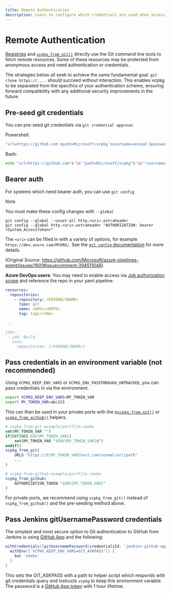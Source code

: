 ```yaml
---
title: Remote Authentication
description: Learn to configure which credentials are used when accessing remote resources with vcpkg.
---
```


# Remote Authentication

[Registries](registries.md) and [`vcpkg_from_git()`](../maintainers/functions/vcpkg_from_git.md) directly use the Git command line tools to fetch remote resources. Some of these resources may be protected from anonymous access and need authentication or credentials.

The strategies below all seek to achieve the same fundamental goal: `git clone https://....` should succeed without interaction. This enables vcpkg to be separated from the specifics of your authentication scheme, ensuring forward compatibility with any additional security improvements in the future.

## Pre-seed git credentials

You can pre-seed git credentials via `git credential approve`:

Powershell:

```powershell
"url=https://github.com`npath=Microsoft/vcpkg`nusername=unused`npassword=$MY_PAT`n" | git credential approve
```

Bash:

```sh
echo "url=https://github.com"$'\n'"path=Microsoft/vcpkg"$'\n'"username=unused"$'\n'"password=$MY_PAT"$'\n' | git credential approve
```

## Bearer auth

For systems which need bearer auth, you can use `git config`:

> [!NOTE]
> You must make these config changes with `--global`

```console
git config --global --unset-all http.<uri>.extraheader
git config --global http.<uri>.extraheader "AUTHORIZATION: bearer <System_AccessToken>"
```

The `<uri>` can be filled in with a variety of options, for example `https://dev.azure.com/MYORG/`. See the [`git config` documentation](https://git-scm.com/docs/git-config#Documentation/git-config.txt-httplturlgt) for more details.

(Original Source: https://github.com/Microsoft/azure-pipelines-agent/issues/1601#issuecomment-394511048).

**Azure DevOps users:** You may need to enable access via [Job authorization scope](/azure/devops/pipelines/process/access-tokens#job-authorization-scope) and reference the repo in your yaml pipeline:

```yaml
resources: 
  repositories:
    - repository: <FRIENDLYNAME>
      type: git
      name: <ORG>/<REPO>
      tag: tags/<TAG>

...

jobs:
 - job: Build
   uses:
     repositories: [<FRIENDLYNAME>]
```

## Pass credentials in an environment variable (not recommended)

Using `VCPKG_KEEP_ENV_VARS` or `VCPKG_ENV_PASSTHROUGH_UNTRACKED`, you can pass credentials in via the environment.
```sh
export VCPKG_KEEP_ENV_VARS=MY_TOKEN_VAR
export MY_TOKEN_VAR=abc123
```

This can then be used in your private ports with the p[`vcpkg_from_git()`](../maintainers/functions/vcpkg_from_git.md) or [`vcpkg_from_github()`](../maintainers/functions/vcpkg_from_github.md) helpers.
```cmake
# vcpkg-from-git-example/portfile.cmake
set(MY_TOKEN_VAR "")
if(DEFINED ENV{MY_TOKEN_VAR})
    set(MY_TOKEN_VAR "$ENV{MY_TOKEN_VAR}@")
endif()
vcpkg_from_git(
    URLS "https://${MY_TOKEN_VAR}host.com/normal/url/path"
    ...
)
```
```cmake
# vcpkg-from-github-example/portfile.cmake
vcpkg_from_github(
    AUTHORIZATION_TOKEN "$ENV{MY_TOKEN_VAR}"
)
```

For private ports, we recommend using `vcpkg_from_git()` instead of `vcpkg_from_github()` and the pre-seeding method above.

## Pass Jenkins gitUsernamePassword credentials

The simplest and most secure option to Git authentication to GitHub from Jenkins is using [GitHub App](https://github.com/jenkinsci/github-branch-source-plugin/blob/master/docs/github-app.adoc) and the following:
```groovy
withCredentials([gitUsernamePassword(credentialsId: 'jenkins-github-app')]) {
  withEnv(['VCPKG_KEEP_ENV_VARS=GIT_ASKPASS']) {
    bat 'cmake'
  }
}
```
This sets the GIT_ASKPASS with a path to helper script which responds with git credentials query and instructs `vcpkg` to keep this environment variable. The password is a [GitHub App token](https://github.blog/2021-04-05-behind-githubs-new-authentication-token-formats/) with 1 hour lifetime.

